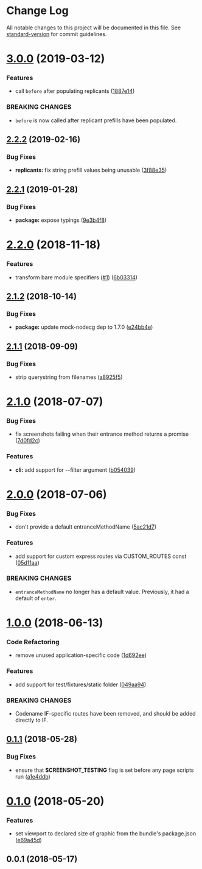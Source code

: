 # Change Log

All notable changes to this project will be documented in this file. See [standard-version](https://github.com/conventional-changelog/standard-version) for commit guidelines.

<a name="3.0.0"></a>
# [3.0.0](https://github.com/nodecg/nodecg-screenshot-tester/compare/v2.2.2...v3.0.0) (2019-03-12)


### Features

* call `before` after populating replicants ([1887e14](https://github.com/nodecg/nodecg-screenshot-tester/commit/1887e14))


### BREAKING CHANGES

* `before` is now called after replicant prefills have been populated.



<a name="2.2.2"></a>
## [2.2.2](https://github.com/nodecg/nodecg-screenshot-tester/compare/v2.2.1...v2.2.2) (2019-02-16)


### Bug Fixes

* **replicants:** fix string prefill values being unusable ([3f88e35](https://github.com/nodecg/nodecg-screenshot-tester/commit/3f88e35))



<a name="2.2.1"></a>
## [2.2.1](https://github.com/nodecg/nodecg-screenshot-tester/compare/v2.2.0...v2.2.1) (2019-01-28)


### Bug Fixes

* **package:** expose typings ([9e3b4f8](https://github.com/nodecg/nodecg-screenshot-tester/commit/9e3b4f8))



<a name="2.2.0"></a>
# [2.2.0](https://github.com/nodecg/nodecg-screenshot-tester/compare/v2.1.2...v2.2.0) (2018-11-18)


### Features

* transform bare module specifiers ([#1](https://github.com/nodecg/nodecg-screenshot-tester/issues/1)) ([6b03314](https://github.com/nodecg/nodecg-screenshot-tester/commit/6b03314))



<a name="2.1.2"></a>
## [2.1.2](https://github.com/nodecg/nodecg-screenshot-tester/compare/v2.1.1...v2.1.2) (2018-10-14)


### Bug Fixes

* **package:** update mock-nodecg dep to 1.7.0 ([e24bb4e](https://github.com/nodecg/nodecg-screenshot-tester/commit/e24bb4e))



<a name="2.1.1"></a>
## [2.1.1](https://github.com/nodecg/nodecg-screenshot-tester/compare/v2.1.0...v2.1.1) (2018-09-09)


### Bug Fixes

* strip querystring from filenames ([a8925f5](https://github.com/nodecg/nodecg-screenshot-tester/commit/a8925f5))



<a name="2.1.0"></a>
# [2.1.0](https://github.com/nodecg/nodecg-screenshot-tester/compare/v2.0.0...v2.1.0) (2018-07-07)


### Bug Fixes

* fix screenshots failing when their entrance method returns a promise ([7d0fd2c](https://github.com/nodecg/nodecg-screenshot-tester/commit/7d0fd2c))


### Features

* **cli:** add support for --filter argument ([b054039](https://github.com/nodecg/nodecg-screenshot-tester/commit/b054039))



<a name="2.0.0"></a>
# [2.0.0](https://github.com/nodecg/nodecg-screenshot-tester/compare/v1.0.0...v2.0.0) (2018-07-06)


### Bug Fixes

* don't provide a default entranceMethodName ([5ac21d7](https://github.com/nodecg/nodecg-screenshot-tester/commit/5ac21d7))


### Features

* add support for custom express routes via CUSTOM_ROUTES const ([05d11aa](https://github.com/nodecg/nodecg-screenshot-tester/commit/05d11aa))


### BREAKING CHANGES

* `entranceMethodName` no longer has a default value. Previously, it had a default of `enter`.



<a name="1.0.0"></a>
# [1.0.0](https://github.com/nodecg/nodecg-screenshot-tester/compare/v0.1.1...v1.0.0) (2018-06-13)


### Code Refactoring

* remove unused application-specific code ([1d692ee](https://github.com/nodecg/nodecg-screenshot-tester/commit/1d692ee))


### Features

* add support for test/fixtures/static folder ([049aa94](https://github.com/nodecg/nodecg-screenshot-tester/commit/049aa94))


### BREAKING CHANGES

* Codename IF-specific routes have been removed, and should be added directly to IF.



<a name="0.1.1"></a>
## [0.1.1](https://github.com/nodecg/nodecg-screenshot-tester/compare/v0.1.0...v0.1.1) (2018-05-28)


### Bug Fixes

* ensure that __SCREENSHOT_TESTING__ flag is set before any page scripts run ([a1e4ddb](https://github.com/nodecg/nodecg-screenshot-tester/commit/a1e4ddb))



<a name="0.1.0"></a>
# [0.1.0](https://github.com/nodecg/nodecg-screenshot-tester/compare/v0.0.1...v0.1.0) (2018-05-20)


### Features

* set viewport to declared size of graphic from the bundle's package.json ([e69a45d](https://github.com/nodecg/nodecg-screenshot-tester/commit/e69a45d))



<a name="0.0.1"></a>
## 0.0.1 (2018-05-17)
